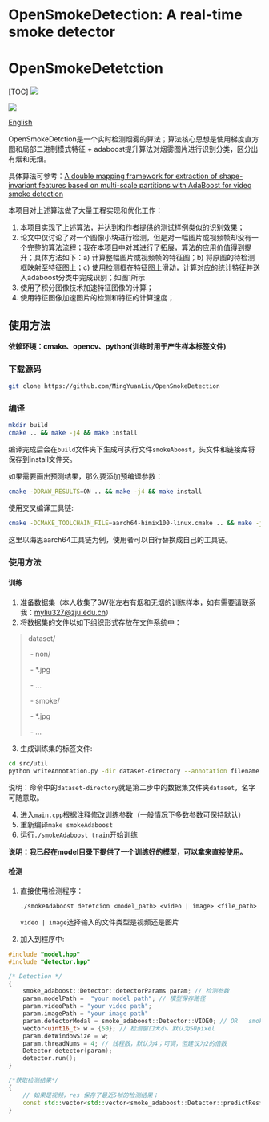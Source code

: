 # OpenSmokeDetection:  A real-time smoke detector
# OpenSmokeDetetction
[TOC]
![](https://github.com/MingYuanLiu/OpenSmokeDetection/blob/master/data/res2.png)

![](https://github.com/MingYuanLiu/OpenSmokeDetection/blob/master/data/result.png)

[English](README_en.md)

OpenSmokeDetction是一个实时检测烟雾的算法；算法核心思想是使用梯度直方图和局部二进制模式特征 + adaboost提升算法对烟雾图片进行识别分类，区分出有烟和无烟。

具体算法可参考：[A double mapping framework for extraction of shape-invariant features based on multi-scale partitions with AdaBoost for video smoke detection](https://www.sciencedirect.com/science/article/pii/S0031320312002786)

本项目对上述算法做了大量工程实现和优化工作：

1. 本项目实现了上述算法，并达到和作者提供的测试样例类似的识别效果；
2. 论文中仅讨论了对一个图像小块进行检测，但是对一幅图片或视频帧却没有一个完整的算法流程；我在本项目中对其进行了拓展，算法的应用价值得到提升；具体方法如下：a) 计算整幅图片或视频帧的特征图；b) 将原图的待检测框映射至特征图上；c) 使用检测框在特征图上滑动，计算对应的统计特征并送入adaboost分类中完成识别；如图1所示
3. 使用了积分图像技术加速特征图像的计算；
4. 使用特征图像加速图片的检测和特征的计算速度；

## 使用方法

**依赖环境：cmake、opencv、python(训练时用于产生样本标签文件)**

### 下载源码

```bash
git clone https://github.com/MingYuanLiu/OpenSmokeDetection
```
### 编译
```bash
mkdir build
cmake .. && make -j4 && make install
```

编译完成后会在`build`文件夹下生成可执行文件`smokeAboost`，头文件和链接库将保存到install文件夹。

如果需要画出预测结果，那么要添加预编译参数：

```bash
cmake -DDRAW_RESULTS=ON .. && make -j4 && make install
```

使用交叉编译工具链:

```bash
cmake -DCMAKE_TOOLCHAIN_FILE=aarch64-himix100-linux.cmake .. && make -j4 && make insatll
```

这里以海思aarch64工具链为例，使用者可以自行替换成自己的工具链。

### 使用方法

#### 训练

1. 准备数据集（本人收集了3W张左右有烟和无烟的训练样本，如有需要请联系我：myliu327@zju.edu.cn）
2. 将数据集的文件以如下组织形式存放在文件系统中：

>dataset/
>
>​      \- non/
>
>​        \- *.jpg
>
>​        \- ...
>
>
>
>​      \- smoke/
>
>​        \- *.jpg
>
>​        \- ...

3. 生成训练集的标签文件:

```bash
cd src/util
python writeAnnotation.py -dir dataset-directory --annotation filename.txt
```

说明：命令中的`dataset-directory`就是第二步中的数据集文件夹`dataset`，名字可随意取。

4. 进入`main.cpp`根据注释修改训练参数（一般情况下多数参数可保持默认）
5. 重新编译`make smokeAdaboost`
6. 运行`./smokeAdaboost train`开始训练

**说明：我已经在model目录下提供了一个训练好的模型，可以拿来直接使用。**

#### 检测

1. 直接使用检测程序：

   `./smokeAdaboost detetcion <model_path> <video | image> <file_path>`

   `video | image`选择输入的文件类型是视频还是图片

2. 加入到程序中: 

```c++
#include "model.hpp"
#include "detector.hpp"

/* Detection */
{
	smoke_adaboost::Detector::detectorParams param; // 检测参数
	param.modelPath =  "your model path"; // 模型保存路径
	param.videoPath = "your video path";
	param.imagePath = "your image path"
	param.detectorModal = smoke_adaboost::Detector::VIDEO; // OR   smoke_adaboost::Detector::IMAGE
	vector<uint16_t> w = {50}; // 检测窗口大小，默认为50pixel
	param.detWindowSize = w; 
	param.threadNums = 4; // 线程数，默认为4；可调，但建议为2的倍数
	Detector detector(param);
	detector.run();
}

/*获取检测结果*/
{
    // 如果是视频，res 保存了最近5帧的检测结果；
    const std::vector<std::vector<smoke_adaboost::Detector::predictRes> >& res = detector.get_predictions();
}
```

